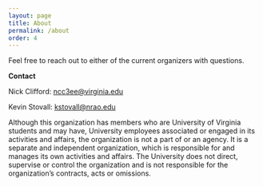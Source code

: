```yaml
---
layout: page
title: About
permalink: /about
order: 4
---
```


Feel free to reach out to either of the current organizers with questions.

**Contact**

Nick Clifford: [ncc3ee@virginia.edu](mailto:ncc3ee@virginia.edu)

Kevin Stovall: [kstovall@nrao.edu](mailto:kstovall@nrao.edu)

Although this organization has members who are University of Virginia students and may have, University employees associated or engaged in its activities and affairs, the organization is not a part of or an agency. It is a separate and independent organization, which is responsible for and manages its own activities and affairs. The University does not direct, supervise or control the organization and is not responsible for the organization’s contracts, acts or omissions.


